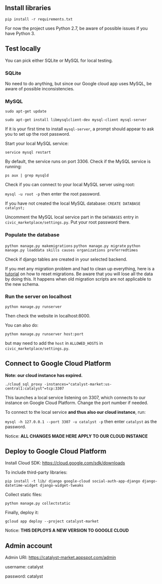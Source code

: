 ## Install libraries

`pip install -r requirements.txt`

For now the project uses Python 2.7, be aware of possible issues if you have Python 3.

## Test locally

You can pick either SQLite or MySQL for local testing.

### SQLite

No need to do anything, but since our Google cloud app uses MySQL, be aware of possible inconsistencies.

### MySQL

`sudo apt-get update`

`sudo apt-get install libmysqlclient-dev mysql-client mysql-server`

If it is your first time to install `mysql-server`, a prompt should appear to ask you to set up the root password.

Start your local MySQL service:

`service mysql restart`

By default, the service runs on port 3306.
Check if the MySQL service is running:

`ps aux | grep mysqld`

Check if you can connect to your local MySQL server using root:

`mysql -u root -p` then enter the root password.

If you have not created the local MySQL database:
`CREATE DATABASE catalyst;`

Uncomment the MySQL local service part in the `DATABASES` entry in `civic_marketplace/settings.py`. Put your root password there.

### Populate the database

`python manage.py makemigrations`
`python manage.py migrate`
`python manage.py loaddata skills causes organizations preferredtimes`

Check if django tables are created in your selected backend.

If you met any migration problem and had to clean up everything, here is a [tutorial](https://simpleisbetterthancomplex.com/tutorial/2016/07/26/how-to-reset-migrations.html) on how to reset migrations. Be aware that you will lose all the data by doing this. It happens when old migration scripts are not applicable to the new schema.

### Run the server on localhost

`python manage.py runserver`

Then check the website in localhost:8000.

You can also do:

`python manage.py runserver host:port`

but may need to add the `host` in `ALLOWED_HOSTS` in `civic_marketplace/settings.py`.

## Connect to Google Cloud Platform

**Note: our cloud instance has expired.**

`./cloud_sql_proxy -instances="catalyst-market:us-central1:catalyst"=tcp:3307`

This launches a local service listening on 3307, which connects to our instance on Google Cloud Platform.
Change the port number if needed.

To connect to the local service **and thus also our cloud instance**, run:

`mysql -h 127.0.0.1 --port 3307 -u catalyst -p` then enter `catalyst` as the password.

Notice: **ALL CHANGES MADE HERE APPLY TO OUR CLOUD INSTANCE**

## Deploy to Google Cloud Platform

Install Cloud SDK: https://cloud.google.com/sdk/downloads

To include third-party libraries:

`pip install -t lib/ django google-cloud social-auth-app-django django-datetime-widget django-widget-tweaks`

Collect static files:

`python manage.py collectstatic`

Finally, deploy it:

`gcloud app deploy --project catalyst-market`

Notice: **THIS DEPLOYS A NEW VERSION TO GOOGLE CLOUD**

## Admin account

Admin URI: https://catalyst-market.appspot.com/admin

username: catalyst

password: catalyst

